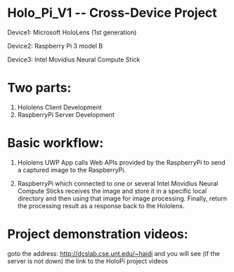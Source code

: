 # Holo_Pi_V1 -- Cross-Device Project

Device1:
Microsoft HoloLens (1st generation)

Device2:
Raspberry Pi 3 model B

Device3:
Intel Movidius Neural Compute Stick

# Two parts: 
1. Hololens Client Development
2. RaspberryPi Server Development


# Basic workflow:

1. Hololens UWP App calls Web APIs provided by the RaspberryPi to send
a captured image to the RaspberryPi.

2. RaspberryPi which connected to one or several Intel Movidius Neural Compute Sticks
receives the image and store it in a specific local directory and
then using that image for image processing. Finally, return the processing
result as a response back to the Hololens. 

# Project demonstration videos:
goto the address: http://dcslab.cse.unt.edu/~haidi and you will see (if the server is not down) the link to the HoloPi project videos
